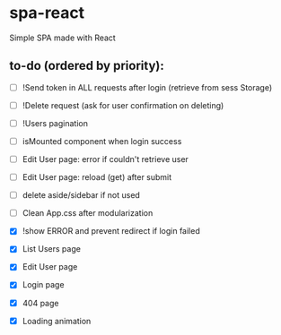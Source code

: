 # spa-react
Simple SPA made with React


## to-do (ordered by priority):
- [ ] !Send token in ALL requests after login (retrieve from sess Storage)
- [ ] !Delete request (ask for user confirmation on deleting)
- [ ] !Users pagination 
- [ ] isMounted component when login success
- [ ] Edit User page: error if couldn't retrieve user
- [ ] Edit User page: reload (get) after submit
- [ ] delete aside/sidebar if not used
- [ ] Clean App.css after modularization
- [x] !show ERROR and prevent redirect if login failed
- [x] List Users page
- [x] Edit User page
- [x] Login page
- [x] 404 page
- [x] Loading animation

